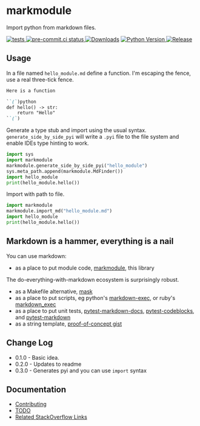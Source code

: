 # markmodule

Import python from markdown files.

[![tests](https://github.com/matthewdeanmartin/markmodule/actions/workflows/build.yml/badge.svg)
](https://github.com/matthewdeanmartin/markmodule/actions/workflows/tests.yml)
[![pre-commit.ci status](https://results.pre-commit.ci/badge/github/matthewdeanmartin/markmodule/main.svg)
](https://results.pre-commit.ci/latest/github/matthewdeanmartin/markmodule/main)
[![Downloads](https://img.shields.io/pypi/dm/markmodule)](https://pypistats.org/packages/markmodule)
[![Python Version](https://img.shields.io/pypi/pyversions/markmodule)
![Release](https://img.shields.io/pypi/v/markmodule)
](https://pypi.org/project/markmodule/)


## Usage

In a file named `hello_module.md` define a function. I'm escaping the fence, use a real three-tick fence.

```markdown
Here is a function

``(`)python
def hello() -> str:
    return "Hello"
``(`) 
```

Generate a type stub and import using the usual syntax. `generate_side_by_side_pyi` will write a `.pyi` file to the file system and enable IDEs type hinting to work.

```python
import sys
import markmodule
markmodule.generate_side_by_side_pyi("hello_module")
sys.meta_path.append(markmodule.MdFinder())
import hello_module
print(hello_module.hello())
```

Import with path to file.
```python
import markmodule
markmodule.import_md("hello_module.md")
import hello_module
print(hello_module.hello())
```

## Markdown is a hammer, everything is a nail

You can use markdown:

- as a place to put module code, [markmodule](https://pypi.org/project/markmodule), this library

The do-everything-with-markdown ecosystem is surprisingly robust.
- as a Makefile alternative, [mask](https://github.com/jacobdeichert/mask)
- as a place to put scripts, eg python's [markdown-exec](https://pypi.org/project/markdown-exec/), or ruby's [markdown_exec](https://github.com/fareedst/markdown_exec)
- as a place to put unit tests, [pytest-markdown-docs](https://pypi.org/project/pytest-markdown-docs/),  [pytest-codeblocks](https://pypi.org/project/pytest_codeblocks/), and [pytest-markdown](https://pypi.org/project/pytest-markdown/)
- as a string template, [proof-of-concept gist](https://gist.github.com/facelessuser/53fa4d93f27c252fda813b5e0ba7325c)


## Change Log

- 0.1.0 - Basic idea.
- 0.2.0 - Updates to readme
- 0.3.0 - Generates pyi and you can use `import` syntax 

## Documentation

- [Contributing](https://github.com/matthewdeanmartin/markmoduel/blob/main/docs/contributing.md)
- [TODO](https://github.com/matthewdeanmartin/markmoduel/blob/main/docs/TODO.md)
- [Related StackOverflow Links](https://github.com/matthewdeanmartin/markmoduel/blob/main/docs/stackoverflow.md)
